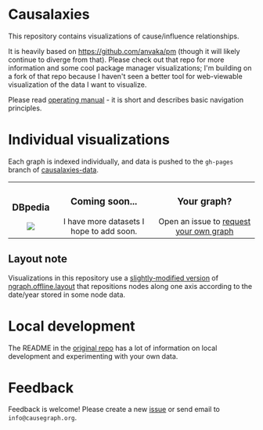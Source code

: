 # Causalaxies

This repository contains visualizations of cause/influence relationships.

It is heavily based on https://github.com/anvaka/pm (though it will likely continue to diverge from that).
Please check out that repo for more information and some cool package manager visualizations; I'm building on a fork of that repo because I haven't seen a better tool for web-viewable visualization of the data I want to visualize.

Please read [operating manual](https://github.com/anvaka/pm/tree/master/about#software-galaxies-documentation) -
it is short and describes basic navigation principles.


# Individual visualizations

Each graph is indexed individually, and data is pushed to the `gh-pages` branch
of [causalaxies-data](https://github.com/causegraph/causalaxies-data).

<table>
  <tbody>
    <tr>
      <td align="center">
        <h3>DBpedia</h3>
        <a href="http://causegraph.github.io/causalaxies/#/galaxy/dbpedia?l=1">
          <img src="https://raw.githubusercontent.com/wiki/anvaka/pm/images/bower_fly_first.png">
        </a><br />
        <!-- TODO put processing scripts on github -->
        <!-- <a href="https://github.com/causegraph/REPONAME">indexer</a> | -->
        <a href="http://causegraph.github.io/causalaxies/#/galaxy/dbpedia?l=1">
      </td>
      <td align="center">
        <h3>Coming soon...</h3>
        I have more datasets I hope to add soon.
      </td>
      <td align="center">
        <h3>Your graph?</h3>
        Open an issue to <a href="https://github.com/causegraph/causalaxies/issues">request your own graph</a>
      </td>
    </tr>
  </tbody>
</table>

## Layout note

Visualizations in this repository use a [slightly-modified version](https://github.com/causegraph/ngraph.offline.layout) of [ngraph.offline.layout](https://github.com/anvaka/ngraph.offline.layout) that repositions nodes along one axis according to the date/year stored in some node data.

# Local development

The README in the [original repo](https://github.com/anvaka/pm) has a lot of information on local development and experimenting with your own data.

# Feedback

Feedback is welcome!  Please create a new [issue](https://github.com/causegraph/causalaxies/issues) or send email to `info@causegraph.org`.
